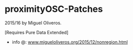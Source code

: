 # proximityOSC-Patches
2015/16 by Miguel Oliveros.

[Requires Pure Data Extended]

+ info @: 
www.migueloliveros.org/2015/12/nonregion.html

